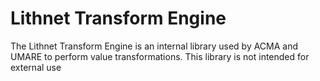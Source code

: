 # Lithnet Transform Engine
The Lithnet Transform Engine is an internal library used by ACMA and UMARE to perform value transformations. This library is not intended for external use
